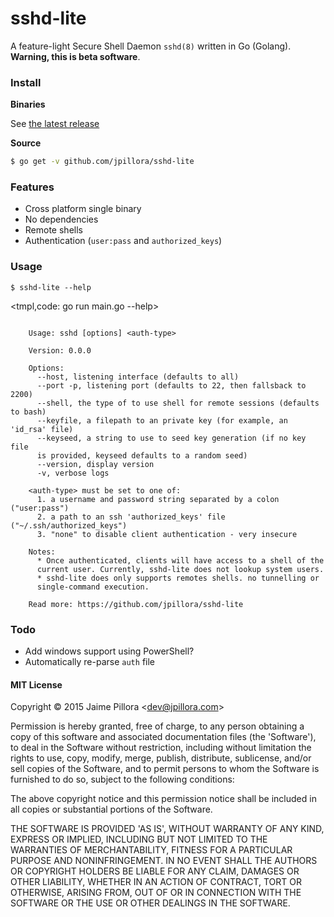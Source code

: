 # sshd-lite

A feature-light Secure Shell Daemon `sshd(8)` written in Go (Golang). **Warning, this is beta software**.

### Install

**Binaries**

See [the latest release](https://github.com/jpillora/sshd-lite/releases/latest)

**Source**

``` sh
$ go get -v github.com/jpillora/sshd-lite
```

### Features

* Cross platform single binary
* No dependencies
* Remote shells
* Authentication (`user:pass` and `authorized_keys`)

### Usage

```
$ sshd-lite --help
```

<tmpl,code: go run main.go --help>
```

	Usage: sshd [options] <auth-type>

	Version: 0.0.0

	Options:
	  --host, listening interface (defaults to all)
	  --port -p, listening port (defaults to 22, then fallsback to 2200)
	  --shell, the type of to use shell for remote sessions (defaults to bash)
	  --keyfile, a filepath to an private key (for example, an 'id_rsa' file)
	  --keyseed, a string to use to seed key generation (if no key file
	  is provided, keyseed defaults to a random seed)
	  --version, display version
	  -v, verbose logs

	<auth-type> must be set to one of:
	  1. a username and password string separated by a colon ("user:pass")
	  2. a path to an ssh 'authorized_keys' file ("~/.ssh/authorized_keys")
	  3. "none" to disable client authentication - very insecure

	Notes:
	  * Once authenticated, clients will have access to a shell of the
	  current user. Currently, sshd-lite does not lookup system users.
	  * sshd-lite does only supports remotes shells. no tunnelling or
	  single-command execution.

	Read more: https://github.com/jpillora/sshd-lite

```
</tmpl>


### Todo

* Add windows support using PowerShell?
* Automatically re-parse `auth` file

#### MIT License

Copyright © 2015 Jaime Pillora &lt;dev@jpillora.com&gt;

Permission is hereby granted, free of charge, to any person obtaining
a copy of this software and associated documentation files (the
'Software'), to deal in the Software without restriction, including
without limitation the rights to use, copy, modify, merge, publish,
distribute, sublicense, and/or sell copies of the Software, and to
permit persons to whom the Software is furnished to do so, subject to
the following conditions:

The above copyright notice and this permission notice shall be
included in all copies or substantial portions of the Software.

THE SOFTWARE IS PROVIDED 'AS IS', WITHOUT WARRANTY OF ANY KIND,
EXPRESS OR IMPLIED, INCLUDING BUT NOT LIMITED TO THE WARRANTIES OF
MERCHANTABILITY, FITNESS FOR A PARTICULAR PURPOSE AND NONINFRINGEMENT.
IN NO EVENT SHALL THE AUTHORS OR COPYRIGHT HOLDERS BE LIABLE FOR ANY
CLAIM, DAMAGES OR OTHER LIABILITY, WHETHER IN AN ACTION OF CONTRACT,
TORT OR OTHERWISE, ARISING FROM, OUT OF OR IN CONNECTION WITH THE
SOFTWARE OR THE USE OR OTHER DEALINGS IN THE SOFTWARE.